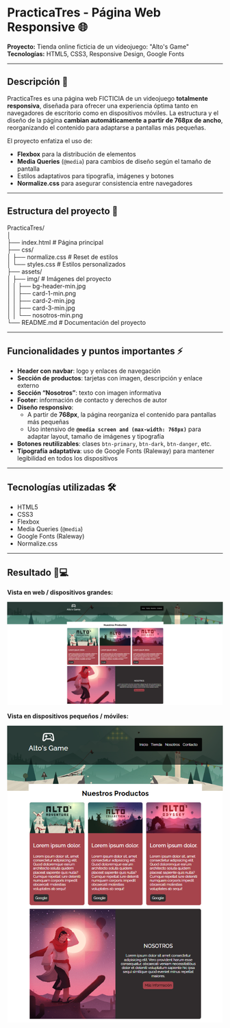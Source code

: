 # PracticaTres - Página Web Responsive 🌐

**Proyecto:** Tienda online ficticia de un videojuego: "Alto's Game"  
**Tecnologías:** HTML5, CSS3, Responsive Design, Google Fonts  

---

## Descripción 📝
PracticaTres es una página web FICTICIA de un videojuego **totalmente responsiva**, diseñada para ofrecer una experiencia óptima tanto en navegadores de escritorio como en dispositivos móviles. La estructura y el diseño de la página **cambian automáticamente a partir de 768px de ancho**, reorganizando el contenido para adaptarse a pantallas más pequeñas.  

El proyecto enfatiza el uso de:
- **Flexbox** para la distribución de elementos  
- **Media Queries** (`@media`) para cambios de diseño según el tamaño de pantalla  
- Estilos adaptativos para tipografía, imágenes y botones  
- **Normalize.css** para asegurar consistencia entre navegadores  

---

## Estructura del proyecto 📂

PracticaTres/  
│  
├── index.html # Página principal  
├── css/  
│ ├── normalize.css # Reset de estilos  
│ └── styles.css # Estilos personalizados  
├── assets/  
│ ├── img/ # Imágenes del proyecto  
│ │ ├── bg-header-min.jpg  
│ │ ├── card-1-min.png  
│ │ ├── card-2-min.jpg  
│ │ ├── card-3-min.jpg  
│ │ └── nosotros-min.png  
└── README.md # Documentación del proyecto  

---

## Funcionalidades y puntos importantes ⚡
- **Header con navbar**: logo y enlaces de navegación  
- **Sección de productos**: tarjetas con imagen, descripción y enlace externo  
- **Sección “Nosotros”**: texto con imagen informativa  
- **Footer**: información de contacto y derechos de autor  
- **Diseño responsivo**:  
  - A partir de **768px**, la página reorganiza el contenido para pantallas más pequeñas  
  - Uso intensivo de **`@media screen and (max-width: 768px)`** para adaptar layout, tamaño de imágenes y tipografía  
- **Botones reutilizables**: clases `btn-primary`, `btn-dark`, `btn-danger`, etc.  
- **Tipografía adaptativa**: uso de Google Fonts (Raleway) para mantener legibilidad en todos los dispositivos  

---

## Tecnologías utilizadas 🛠️
- HTML5  
- CSS3  
- Flexbox  
- Media Queries (`@media`)  
- Google Fonts (Raleway)  
- Normalize.css  

---

## Resultado 📱💻

**Vista en web / dispositivos grandes:**  

![Imagen web](https://github.com/RglfDev/HTML/blob/main/web_reponsive/Images/Image.png?raw=true)  

**Vista en dispositivos pequeños / móviles:**  

![Imagen móvil](https://github.com/RglfDev/HTML/blob/main/web_reponsive/Images/Image2.PNG?raw=true)  


